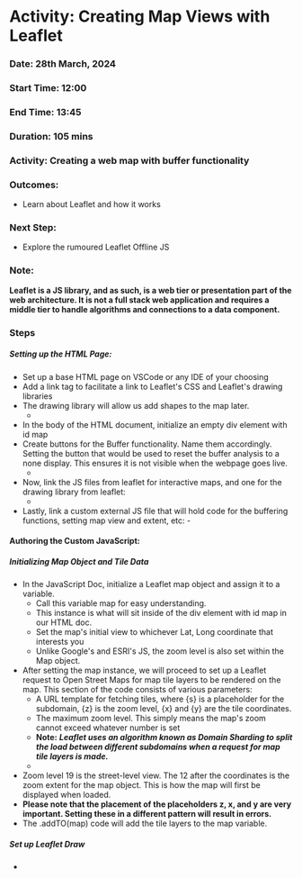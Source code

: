 # Activity: Creating Map Views with Leaflet 
### Date: 28th March, 2024 
### Start Time: 12:00 
### End Time: 13:45 
### Duration:  105 mins 
### Activity: Creating a web map with buffer functionality  
### Outcomes:  
  - Learn about Leaflet and how it works 
### Next Step: 
  - Explore the rumoured Leaflet Offline JS
### Note:
**Leaflet is a JS library, and as such, is a web tier or presentation part of the web architecture. It is not a full stack web application and requires a middle tier to handle algorithms and connections to a data component.**

### Steps
##### Setting up the HTML Page:
- Set up a base HTML page on VSCode or any IDE of your choosing 
- Add a link tag to facilitate a link to Leaflet's CSS and Leaflet's drawing libraries  
- The drawing library will allow us add shapes to the map later.
  - <Will add HTML1  here soon>
- In the body of the HTML document, initialize an empty div element with id map 
- Create buttons for the Buffer functionality. Name them accordingly. Setting the button that would be used to reset the buffer analysis to a none display.
This ensures it is not visible when the webpage goes live.
  - <Will add HTML2 here soon>
- Now, link the JS files from leaflet for interactive maps, and one for the drawing library from leaflet:
  - <Will add HTML3 here soon>
- Lastly, link a custom external JS file that will hold code for the buffering functions, setting map view and extent, etc:
  -<Will add HTML4 here soon>
  
#### Authoring the Custom JavaScript:
##### Initializing Map Object and Tile Data 
- In the JavaScript Doc, initialize a Leaflet map object and assign it to a variable.
  - Call this variable map for easy understanding. 
  - This instance is what will sit inside of the div element with id map in our HTML doc. 
  - Set the map's initial view to whichever Lat, Long coordinate that interests you 
  - Unlike Google's and ESRI's JS, the zoom level is also set within the Map object.
- After setting the map instance, we will proceed to set up a Leaflet request to Open Street Maps for map tile layers to be rendered on the map.
This section of the code consists of various parameters:
  - A URL template for fetching tiles, where {s} is a placeholder for the subdomain, {z} is the zoom level, {x} and {y} are the tile coordinates.  
  - The maximum zoom level. This simply means the map's zoom cannot exceed whatever number is set 
  - **Note:** _**Leaflet uses an algorithm known as Domain Sharding to split the load between different subdomains when a request for map tile layers is made.**_
  - <Will add JS1 image here>
- Zoom level 19 is the street-level view. The 12 after the coordinates is the zoom extent for the map object. This is how the map will first be displayed when loaded.  
- **Please note that the placement of the placeholders z, x, and y are very important. Setting these in a different pattern will result in errors.**
- The .addTO(map) code will add the tile layers to the map variable.
##### Set up Leaflet Draw 
- 
